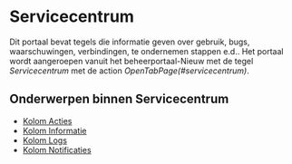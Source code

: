 # Servicecentrum

Dit portaal bevat tegels die informatie geven over gebruik, bugs, waarschuwingen, verbindingen, te ondernemen stappen e.d..
Het portaal wordt aangeroepen vanuit het beheerportaal-Nieuw met de tegel *Servicecentrum* met de action *OpenTabPage(#servicecentrum)*.

## Onderwerpen binnen Servicecentrum

  - [Kolom Acties](/probleemoplossing/portalen_en_moduleschermen/servicecentrum/kolom_acties.md)
  - [Kolom Informatie](/probleemoplossing/portalen_en_moduleschermen/servicecentrum/kolom_informatie.md)
  - [Kolom Logs](/probleemoplossing/portalen_en_moduleschermen/servicecentrum/kolom_logs.md)
  - [Kolom Notificaties](/probleemoplossing/portalen_en_moduleschermen/servicecentrum/kolom_notificaties.md)


